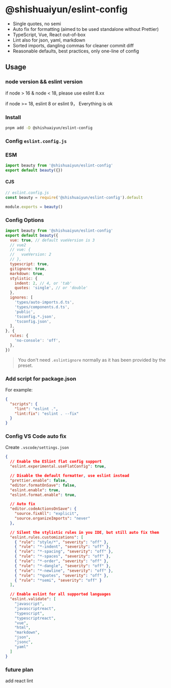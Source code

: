 # @shishuaiyun/eslint-config

- Single quotes, no semi
- Auto fix for formatting (aimed to be used standalone without Prettier)
- TypeScript, Vue, React out-of-box
- Lint also for json, yaml, markdown
- Sorted imports, dangling commas for cleaner commit diff
- Reasonable defaults, best practices, only one-line of config

## Usage

### node version && eslint version

if node > 16 & node < 18, please use eslint 8.xx

if node >= 18, eslint 8 or eslint 9， Everything is ok



### Install

```bash
pnpm add -D @shishuaiyun/eslint-config
```

### Config `eslint.config.js`

### ESM

```js
import beauty from '@shishuaiyun/eslint-config'
export default beauty({})
```

#### CJS

```js
// eslint.config.js
const beauty = require('@shishuaiyun/eslint-config').default

module.exports = beauty()
```

### Config Options

```js
import beauty from '@shishuaiyun/eslint-config'
export default beauty({
  vue: true, // default vueVersion is 3
  // vue2
  // vue: {
  //   vueVersion: 2
  // },
  typescript: true,
  gitignore: true,
  markdown: true,
  stylistic: {
    indent: 2, // 4, or 'tab'
    quotes: 'single', // or 'double'
  },
  ignores: [
    'types/auto-imports.d.ts',
    'types/components.d.ts',
    'public',
    'tsconfig.*.json',
    'tsconfig.json',
  ],
}, {
  rules: {
    'no-console': 'off',
  },
})
```

> You don't need `.eslintignore` normally as it has been provided by the preset.

### Add script for package.json

For example:

```json
{
  "scripts": {
    "lint": "eslint .",
    "lint:fix": "eslint . --fix"
  }
}
```

### Config VS Code auto fix

Create `.vscode/settings.json`

```json
{
  // Enable the ESlint flat config support
  "eslint.experimental.useFlatConfig": true,

  // Disable the default formatter, use eslint instead
  "prettier.enable": false,
  "editor.formatOnSave": false,
  "eslint.enable": true,
  "eslint.format.enable": true,

  // Auto fix
  "editor.codeActionsOnSave": {
    "source.fixAll": "explicit",
    "source.organizeImports": "never"
  },

  // Silent the stylistic rules in you IDE, but still auto fix them
  "eslint.rules.customizations": [
    { "rule": "style/*", "severity": "off" },
    { "rule": "*-indent", "severity": "off" },
    { "rule": "*-spacing", "severity": "off" },
    { "rule": "*-spaces", "severity": "off" },
    { "rule": "*-order", "severity": "off" },
    { "rule": "*-dangle", "severity": "off" },
    { "rule": "*-newline", "severity": "off" },
    { "rule": "*quotes", "severity": "off" },
    { "rule": "*semi", "severity": "off" }
  ],

  // Enable eslint for all supported languages
  "eslint.validate": [
    "javascript",
    "javascriptreact",
    "typescript",
    "typescriptreact",
    "vue",
    "html",
    "markdown",
    "json",
    "jsonc",
    "yaml"
  ]
}
```

### future plan
add react lint